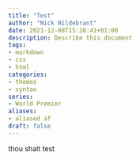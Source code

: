 ```yaml
---
title: "Test"
author: "Nick Hildebrant"
date: 2021-12-08T15:28:41+01:00
description: Describe this document
tags:
- markdown
- css
- html
categories:
- themes
- syntax
series:
- World Premier
aliases:
- aliased af
draft: false
---
```


thou shalt test
